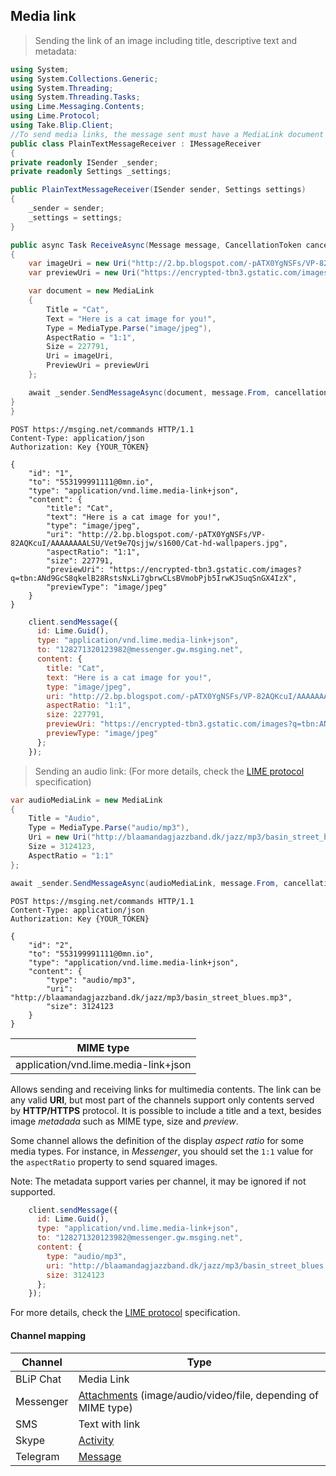 ## Media link

> Sending the link of an image including title, descriptive text and metadata:

```csharp
using System;
using System.Collections.Generic;
using System.Threading;
using System.Threading.Tasks;
using Lime.Messaging.Contents;
using Lime.Protocol;
using Take.Blip.Client;
//To send media links, the message sent must have a MediaLink document as follow:
public class PlainTextMessageReceiver : IMessageReceiver
{
private readonly ISender _sender;
private readonly Settings _settings;

public PlainTextMessageReceiver(ISender sender, Settings settings)
{
    _sender = sender;
    _settings = settings;
}

public async Task ReceiveAsync(Message message, CancellationToken cancellationToken)
{
    var imageUri = new Uri("http://2.bp.blogspot.com/-pATX0YgNSFs/VP-82AQKcuI/AAAAAAAALSU/Vet9e7Qsjjw/s1600/Cat-hd-wallpapers.jpg", UriKind.Absolute);
    var previewUri = new Uri("https://encrypted-tbn3.gstatic.com/images?q=tbn:ANd9GcS8qkelB28RstsNxLi7gbrwCLsBVmobPjb5IrwKJSuqSnGX4IzX", UriKind.Absolute);

    var document = new MediaLink
    {
        Title = "Cat",
        Text = "Here is a cat image for you!",
        Type = MediaType.Parse("image/jpeg"),
        AspectRatio = "1:1",
        Size = 227791,
        Uri = imageUri,
        PreviewUri = previewUri
    };

    await _sender.SendMessageAsync(document, message.From, cancellationToken);
}
}
```

```http
POST https://msging.net/commands HTTP/1.1
Content-Type: application/json
Authorization: Key {YOUR_TOKEN}

{
    "id": "1",
    "to": "553199991111@0mn.io",
    "type": "application/vnd.lime.media-link+json",
    "content": {
        "title": "Cat",
        "text": "Here is a cat image for you!",
        "type": "image/jpeg",
        "uri": "http://2.bp.blogspot.com/-pATX0YgNSFs/VP-82AQKcuI/AAAAAAAALSU/Vet9e7Qsjjw/s1600/Cat-hd-wallpapers.jpg",
        "aspectRatio": "1:1",
        "size": 227791,
        "previewUri": "https://encrypted-tbn3.gstatic.com/images?q=tbn:ANd9GcS8qkelB28RstsNxLi7gbrwCLsBVmobPjb5IrwKJSuqSnGX4IzX",
        "previewType": "image/jpeg"
    }
}
```

```javascript
    client.sendMessage({
      id: Lime.Guid(),
      type: "application/vnd.lime.media-link+json",
      to: "128271320123982@messenger.gw.msging.net",
      content: {
        title: "Cat",
        text: "Here is a cat image for you!",
        type: "image/jpeg",
        uri: "http://2.bp.blogspot.com/-pATX0YgNSFs/VP-82AQKcuI/AAAAAAAALSU/Vet9e7Qsjjw/s1600/Cat-hd-wallpapers.jpg",
        aspectRatio: "1:1",
        size: 227791,
        previewUri: "https://encrypted-tbn3.gstatic.com/images?q=tbn:ANd9GcS8qkelB28RstsNxLi7gbrwCLsBVmobPjb5IrwKJSuqSnGX4IzX",
        previewType: "image/jpeg"
      };
    });
```

> Sending an audio link: (For more details, check the [LIME protocol](http://limeprotocol.org/content-types.html#media-link) specification)

```csharp
var audioMediaLink = new MediaLink
{
    Title = "Audio",
    Type = MediaType.Parse("audio/mp3"),
    Uri = new Uri("http://blaamandagjazzband.dk/jazz/mp3/basin_street_blues.mp3"),
    Size = 3124123,
    AspectRatio = "1:1"
};

await _sender.SendMessageAsync(audioMediaLink, message.From, cancellationToken);
```

```http
POST https://msging.net/commands HTTP/1.1
Content-Type: application/json
Authorization: Key {YOUR_TOKEN}

{
    "id": "2",
    "to": "553199991111@0mn.io",
    "type": "application/vnd.lime.media-link+json",
    "content": {
        "type": "audio/mp3",
        "uri": "http://blaamandagjazzband.dk/jazz/mp3/basin_street_blues.mp3",
        "size": 3124123
    }
}
```

| MIME type                            |
|--------------------------------------|
| application/vnd.lime.media-link+json |

Allows sending and receiving links for multimedia contents. The link can be any valid **URI**, but most part of the channels support only contents served by **HTTP/HTTPS** protocol. It is possible to include a title and a text, besides image *metadada* such as MIME type, size and *preview*.

Some channel allows the definition of the display *aspect ratio* for some media types. For instance, in *Messenger*, you should set the `1:1` value for the `aspectRatio` property to send squared images.

<aside class="notice">
Note: The metadata support varies per channel, it may be ignored if not supported.
</aside>

```javascript
    client.sendMessage({
      id: Lime.Guid(),
      type: "application/vnd.lime.media-link+json",
      to: "128271320123982@messenger.gw.msging.net",
      content: {
        type: "audio/mp3",
        uri: "http://blaamandagjazzband.dk/jazz/mp3/basin_street_blues.mp3",
        size: 3124123
      };
    });
```

For more details, check the [LIME protocol](http://limeprotocol.org/content-types.html#media-link) specification.

#### Channel mapping

| Channel              | Type                    | 
|--------------------|-------------------------|
| BLiP Chat          | Media Link         |
| Messenger          | [Attachments](https://developers.facebook.com/docs/messenger-platform/send-api-reference/image-attachment) (image/audio/video/file, depending of MIME type)  |
| SMS                | Text with link          |
| Skype              | [Activity](https://docs.botframework.com/en-us/skype/chat/#sending-messages-1)|
| Telegram           | [Message](https://core.telegram.org/bots/api#message)|

